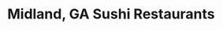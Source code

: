 ---
layout: city
title: Midland, GA Sushi Restaurants
permalink: /georgia/midland/
stateAbbr: GA
stateName: Georgia
cityName: Midland
---